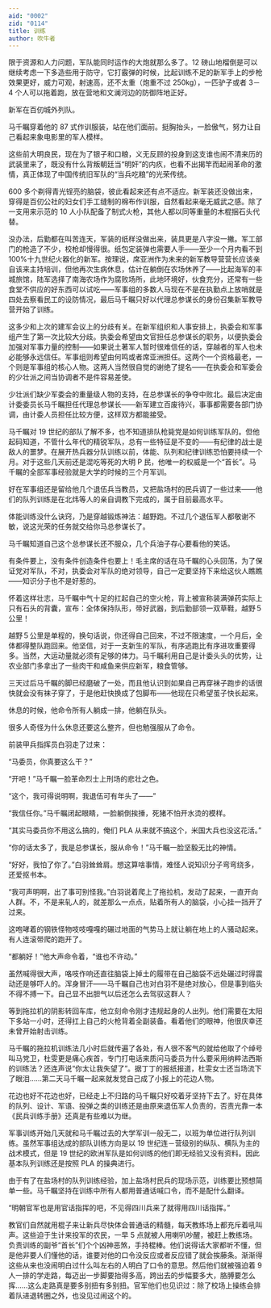 ```yaml
---
aid: "0002"
zid: "0114"
title: 训练
author: 吹牛者
---
```


限于资源和人力问题，军队能同时运作的大炮就那么多了。12 磅山地榴倒是可以继续考虑一下多造些用于防守，它打霰弹的时候，比起训练不足的新军手上的步枪效果更好，威力可观，射速高，还不太重（炮重不过 250kg），一匹驴子或者 3－4 个人可以拖着跑，放在营地和文澜河边的防御阵地正好。

新军在百仞城外列队。

马千瞩穿着他的 87 式作训服装，站在他们面前。挺胸抬头，一脸傲气，努力让自己看起来象电影里的军人模样。

这些前大明良民，现在为了银子和口粮，义无反顾的投身到这支谁也闹不清来历的武装里来了，既没有什么背叛朝廷当“明奸”的内疚，也看不出揭竿而起闹革命的激情，真正体现了中国传统旧军队的“当兵吃粮”的光荣传统。

600 多个剃得青光锃亮的脑袋，彼此看起来还有点不适应。新军装还没做出来，穿得是百仞公社的妇女们手工缝制的棉布作训服，自然看起来毫无威武之感。除了一支用来示范的 10 人小队配备了制式火枪，其他人都以同等重量的木棍捆石头代替。

没办法，后勤都在叫苦连天，军装的纸样没做出来，装具更是八字没一撇。军工部门的枪造了不少，校枪却慢得很。纸包定装弹也需要人手——至少一个月内看不到 100%十九世纪火器化的新军。按理说，席亚洲作为未来的新军教导营营长应该亲自该来主持培训，但他再次生病休息，估计在躺倒在农场休养了——比起海军的丰城旅馆，陆军选择了南海农场作为腐败场所，此地环境好，伙食充分，还常有一些食堂不供应的好东西可以试吃——军事组的多数人马现在不是在执勤点上放哨就是四处去察看民工的设防情况，最后马千瞩只好以代理总参谋长的身份召集新军教导营开始了训练。

这多少和上次的建军会议上的分歧有关。在新军组织和人事安排上，执委会和军事组产生了第一次比较大分歧。执委会希望由文官担任总参谋长的职务，以便执委会加强对军事力量的控制——如果说土著军人暂时很难信任的话，穿越者的军人也未必能够永远信任。军事组则希望由何鸣或者席亚洲担任。这两个一个资格最老，一个则是军事组的核心人物。这两人当然很自觉的谢绝了提名——在执委会和军委会的少壮派之间当协调者不是件容易差使。

少壮派们缺少军委会的重量级人物的支持，在总参谋长的争夺中败北。最后决定由计委委员长马千瞩担任代理总参谋长——新军建立百废待兴，事事都需要各部门协调，由计委人员担任比较方便，这样双方都能接受。

马千瞩对 19 世纪的部队了解不多，也不知道排队枪毙党是如何训练军队的。但他起码知道，不管什么年代的精锐军队，总有一些特征是不变的——有纪律的战士是敌人的噩梦。在展开热兵器分队训练以前，体能、队列和纪律训练恐怕要持续一个月。对于这些几天前还是混吃等死的大明 P 民，他唯一的权威是一个“首长”。马千瞩的全部军事经验就是大学的时候的三个月军训。

好在军事组还是留给他几个退伍兵当教员，又把盐场村的民兵调了一些过来——他们的队列训练是在北炜等人的亲自调教下完成的，属于目前最高水平。

体能训练没什么诀窍，乃是穿越锻炼神法：越野跑。不过几个退伍军人都敬谢不敏，说这光荣的任务就交给你马总参谋长了。

马千瞩知道自己这个总参谋长还不服众，几个兵油子存心要看他的笑话。

有条件要上，没有条件创造条件也要上！毛主席的话在马千瞩的心头回荡，为了保证党对军队，不对，执委会对军队的绝对领导，自己一定要坚持下来给这伙人瞧瞧——知识分子也不是好惹的。

怀着这样壮志，马千瞩中气十足的扛起自己的空火枪，背上被宣称装满弹药实际上只有石头的背囊，宣布：全体保持队形，带好武器，到后勤部领一双草鞋，越野５公里！

越野５公里是单程的，换句话说，你还得自己回来，不过不限速度，一个月后，全体都得整队跑回来。他坚信，对于一支新生的军队，有序逃跑比有序进攻重要得多。当然，大运动量就必须有足够的体力。马千瞩利用自己是计委头头的优势，让农业部门多拿出了一些肉干和咸鱼来供应新军，粮食管够。

三天过后马千瞩的脚已经磨破了一处，而且他认识到如果自己再穿袜子跑步的话很快就会没有袜子穿了，于是他赶快换成了包脚布——他现在只希望茧子快长起来。

休息的时候，他命令所有人躺成一排，他躺在队头。

很多人奇怪为什么休息还要这么整齐，但也勉强服从了命令。

前装甲兵指挥员白羽走了过来：

“马委员，你真要这么干？”

“开吧！”马千瞩一脸革命烈士上刑场的悲壮之色。

“这个，我可得说明啊，我退伍可有年头了——”

“我信任你。”马千瞩闭起眼睛，一脸躺倒挨捶，死猪不怕开水烫的模样。

“其实马委员你不用这么搞的，俺们 PLA 从来就不搞这个，米国大兵也没这花活。”

“你的话太多了，我是总参谋长，服从命令！”马千瞩一脸坚毅无比的神情。

“好好，我怕了你了。”白羽耸耸肩。想这算啥事情，难怪人说知识分子弯弯绕多，还爱抠书本。

“我可声明啊，出了事可别怪我。”白羽说着爬上了拖拉机，发动了起来，一直开向人群。不，不是来轧人的，就差那么一点点，贴着所有人的脑袋，小心挂一挡开了过来。

这咆哮着的钢铁怪物吱吱嘎嘎的碾过地面的气势马上就让躺在地上的人骚动起来。有人连滚带爬的跑开了。

“都躺好！”他大声命令着，“谁也不许动。”

虽然喊得很大声，咯吱作响还直往脑袋上掉土的履带在自己脑袋不远处碾过时得震动还是够吓人的。浑身冒汗——马千瞩自己也对白羽不是绝对放心，但是事到临头不得不搏一下。自己显不出胆气以后还怎么去驾驭这群人？

等到拖拉机的阴影转回车库，他立刻命令刚才违规起身的人出列。他们需要在太阳下多站一小时，还得扛上自己的火枪背着全副装备。看着他们的眼神，他很庆幸还未曾开始射击训练。

马千瞩的拖拉机训练法几小时后就传遍了各处，有人很不客气的就给他取了个绰号叫马党卫，杜雯更是痛心疾首，专门打电话来质问马委员为什么要采用纳粹法西斯的训练法？还连声说“你太让我失望了”。据丁丁的报纸报道，杜雯女士还当场流下了眼泪……第二天马千瞩一起来就发觉自己成了小报上的花边人物。

花边也好不花边也好，已经走上不归路的马千瞩只好咬着牙坚持下去了。好在具体的队列、设计、军语、投弹之类的训练还是由原来退伍军人负责的，否责光靠一本《民兵训练手册》还真是有些难以为继。

军事训练开始几天就和马千瞩过去的大学军训一般无二，以班为单位进行队列训练。虽然军事组达成的部队训练方向是以 19 世纪连－营级别的纵队、横队为主的战术模式，但是 19 世纪的欧洲军队是如何训练的他们即无经验又没有资料。因此基本队列训练还是按照 PLA 的操典进行。

由于有了在盐场村的队列训练经验，加上盐场村民兵的现场示范，训练要比预想简单一些。马千瞩坚持在训练中所有人都用普通话喊口令，而不是配什么翻译。

“明朝官军也是用官话指挥的吧，不见得四川兵来了就得用四川话指挥。”

教官们自然就用棍子来让新兵尽快体会普通话的精髓，每天教练场上都充斥着吼叫声。这些迫于生计来投军的农民，一早 5 点就被人用喇叭吵醒，被赶上教练场。负责训练的副爷“首长”们个个凶神恶煞，手持棍棒。他们说得话大家都听不懂，但是他非要人们懂他的话，谁要对他的口令没反应或者反应错了就会挨藤条。渐渐得这些从来也没闹明白过什么叫左右的人明白了口令的意思。然后他们就被强迫着 9 人一排的学走路，每迈出一步脚要抬得多高，跨出去的步幅要多大，胳膊要怎么挥……这么走路真是要多别扭有多别扭。官军他们也见识过：除了校场上操练会排着队进退转圈之外，也没见过闹这个的。
